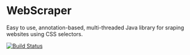 WebScraper
==========

Easy to use, annotation-based, multi-threaded Java library for sraping websites using CSS selectors.

[![Build 
Status](https://travis-ci.org/mpdeimos/web-scraper.svg?branch=master)](https://travis-ci.org/mpdeimos/web-scraper)
